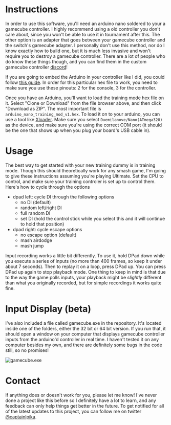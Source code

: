 # Instructions

In order to use this software, you'll need an arduino nano soldered to your a gamecube controller. I highly recommend using a old controller you don't care about, since you won't be able to use it in tournament after this. The other option is an adapter that goes between your gamecube controller and the switch's gamecube adapter. I personally don't use this method, nor do I know exactly how to build one, but it is much less invasive and won't require you to destroy a gamecube controller. There are a lot of people who do know these things though, and you can find them in the custom gamecube controller [discord](http://discord.customg.cc/)!

If you are going to embed the Arduino in your controller like I did, you could follow [this guide](https://docs.google.com/document/d/1KZrORDtJBuovVAHRZjteRitBKkwibZOc7VW0PdGedEk/edit). In order for this particular hex file to work, you need to make sure you use these pinouts: 2 for the console, 3 for the controller.

Once you have an Arduino, you'll want to load the training mode hex file on it. Select "Clone or Download" from the file browser above, and then click "Download as ZIP". The most important file is `arduino_nano_training_mod_v1.hex`. To load it on to your arduino, you can use a tool like [Xloader](http://xloader.russemotto.com/). Make sure you select `Duemilanove/Nano(ATmega328)` as the device, and make sure you're using the correct COM port (it should be the one that shows up when you plug your board's USB cable in).

# Usage

The best way to get started with your new training dummy is in training mode. Though this should theoretically work for any smash game, I'm going to give these instructions assuming you're playing Ultimate. Set the CPU to control, and make sure your training controler is set up to control them. Here's how to cycle through the options

- dpad left: cycle DI through the following options
  - no DI (default)
  - random left/right DI
  - full random DI
  - set DI (hold the control stick while you select this and it will continue to hold that position)
- dpad right: cycle escape options
  - no escape option (default)
  - mash airdodge
  - mash jump

Input recording works a little bit differently. To use it, hold DPad down while you execute a series of inputs (no more than 400 frames, so keep it under about 7 seconds). Then to replay it on a loop, press DPad up. You can press DPad up again to stop playback mode. One thing to keep in mind is that due to the way the game polls inputs, your playback might be _slightly_ different than what you originally recorded, but for simple recordings it works quite fine.

# Input Display (beta)

I've also included a file called gamecube.exe in the repository. It's located inside one of the folders, either the 32 bit or 64 bit version. If you run that, it should open a window on your computer that displays gamecube controller inputs from the arduino'd controller in real time. I haven't tested it on any computer besides my own, and there are definitely some bugs in the code still, so no promises!

![gamecube.exe](https://i.imgur.com/KWxFeNU.png)
# Contact

If anything does or doesn't work for you, please let me know! I've never done a project like this before so I definitely have a lot to learn, and any feedback can only help things get better in the future. To get notified for all of the latest updates to this project, you can follow me on twitter [@captainlpika](https://twitter.com/captainlpika).
